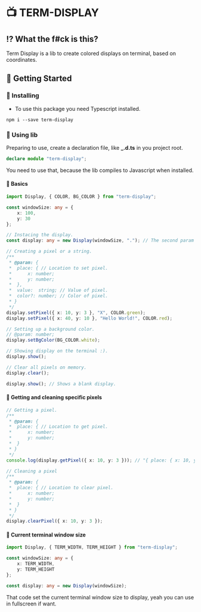# 📺 TERM-DISPLAY

## ⁉️  What the f#ck is this?

Term Display is a lib to create colored displays on terminal, based on coordinates.

## 🔮 Getting Started

### 💾 Installing

* To use this package you need Typescript installed.

```shell
npm i --save term-display
```
### 🔧 Using lib

Preparing to use, create a declaration file, like **_.d.ts** in you project root.

```ts
declare module "term-display";
```

You need to use that, because the lib compiles to Javascript when installed.

#### 🔨 Basics

```ts
import Display, { COLOR, BG_COLOR } from "term-display";

const windowSize: any = {
	x: 100,
	y: 30
};

// Instacing the display.
const display: any = new Display(windowSize, "."); // The second param is the white space value, default is "x".

// Creating a pixel or a string.
/**
 * @param: {
 * 	place: { // Location to set pixel.
 * 		x: number;
 * 		y: number;
 * 	},
 * 	value:  string; // Value of pixel.
 * 	color?: number; // Color of pixel.
 * }
 */
display.setPixel({ x: 10, y: 3 }, "X", COLOR.green);
display.setPixel({ x: 40, y: 10 }, "Hello World!", COLOR.red);

// Setting up a background color.
// @param: number;
display.setBgColor(BG_COLOR.white);

// Showing display on the terminal :).
display.show();

// Clear all pixels on memory.
display.clear();

display.show(); // Shows a blank display.
```

#### 🔨 Getting and cleaning specific pixels

```ts
// Getting a pixel.
/**
 * @param: {
 * 	place: { // Location to get pixel.
 * 		x: number;
 * 		y: number;
 * 	}
 * }
 */
console.log(display.getPixel({ x: 10, y: 3 })); // "{ place: { x: 10, y: 3 }, value: "X", color: 31, compost: false }".

// Cleaning a pixel
/**
 * @param: {
 * 	place: { // Location to clear pixel.
 * 		x: number;
 * 		y: number;
 * 	}
 * }
 */
display.clearPixel({ x: 10, y: 3 });
```

#### 🔨 Current terminal window size

```ts
import Display, { TERM_WIDTH, TERM_HEIGHT } from "term-display";

const windowSize: any = {
	x: TERM_WIDTH,
	y: TERM_HEIGHT
};

const display: any = new Display(windowSize);
```

That code set the current terminal window size to display, yeah you can use in fullscreen if want.

